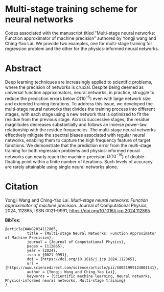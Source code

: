 # Multi-stage training scheme for neural networks

Codes associated with the manuscript titled "Multi-stage neural networks: Function approximator of machine precision" authored by Yongji wang and Ching-Yao Lai. We provide two examples, one for multi-stage training for regression problem and the other for the physics-informed neural networks.

# Abstract

Deep learning techniques are increasingly applied to scientific problems, where the precision of networks is crucial. Despite being deemed as universal function approximators, neural networks, in practice, struggle to reduce the prediction errors below $`O(10^{-5})`$ even with large network size and extended training iterations. To address this issue, we developed the multi-stage neural networks that divides the training process into different stages, with each stage using a new network that is optimized to fit the residue from the previous stage. Across successive stages, the residue magnitudes decreases substantially and follows an inverse power-law relationship with the residue frequencies. The multi-stage neural networks effectively mitigate the spectral biases associated with regular neural networks, enabling them to capture the high frequency feature of target functions. We demonstrate that the prediction error from the multi-stage training for both regression problems and physics-informed neural networks can nearly reach the machine-precision $`O(10^{-16})`$ of double-floating point within a finite number of iterations. Such levels of accuracy are rarely attainable using single neural networks alone.

# Citation
Yongji Wang and Ching-Yao Lai.
*Multi-stage neural networks: Function approximator of machine precision.* Journal of Computational Physics, 2024, 112865, ISSN 0021-9991, https://doi.org/10.1016/j.jcp.2024.112865.

**BibTex:**
```
@article{WANG2024112865,
          title = {Multi-stage Neural Networks: Function Approximator of Machine Precision},
          journal = {Journal of Computational Physics},
          pages = {112865},
          year = {2024},
          issn = {0021-9991},
          doi = {https://doi.org/10.1016/j.jcp.2024.112865},
          url = {https://www.sciencedirect.com/science/article/pii/S0021999124001141},
          author = {Yongji Wang and Ching-Yao Lai},
          keywords = {Scientific machine learning, Neural networks, Physics-informed neural networks, Multi-stage training}
}
```
